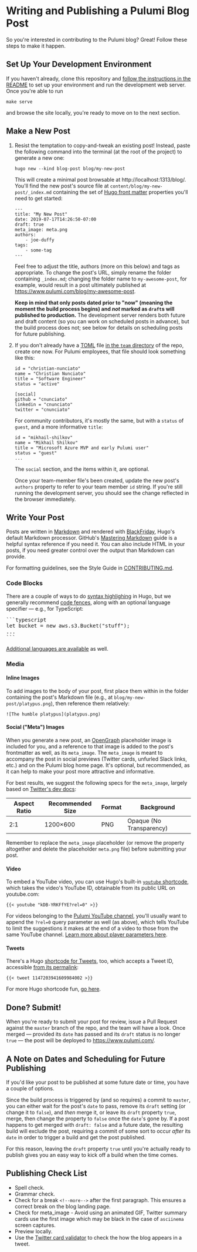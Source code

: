 # Writing and Publishing a Pulumi Blog Post

So you're interested in contributing to the Pulumi blog? Great! Follow these steps to make it happen.

## Set Up Your Development Environment

If you haven't already, clone this repository and [follow the instructions in the README](https://github.com/pulumi/docs#pulumi-documentation-site) to set up your environment and run the development web server. Once you're able to run

```
make serve
```

and browse the site locally, you're ready to move on to the next section.

## Make a New Post

1. Resist the temptation to copy-and-tweak an existing post! Instead, paste the following command into the terminal (at the root of the project) to generate a new one:

   ```
   hugo new --kind blog-post blog/my-new-post
   ```

   This will create a minimal post browsable at http://localhost:1313/blog/. You'll find the new post's source file at `content/blog/my-new-post/_index.md` containing the set of [Hugo front matter](https://gohugo.io/content-management/front-matter/) properties you'll need to get started:

   ```
   ---
   title: "My New Post"
   date: 2019-07-17T14:26:50-07:00
   draft: true
   meta_image: meta.png
   authors:
       - joe-duffy
   tags:
       - some-tag
   ---
   ```

   Feel free to adjust the title, authors (more on this below) and tags as appropriate. To change the post's URL, simply rename the folder containing `_index.md`; changing the folder name to `my-awesome-post`, for example, would result in a post ultimately published at https://www.pulumi.com/blog/my-awesome-post.

   **Keep in mind that only posts dated prior to "now" (meaning the moment the build process begins) and _not_ marked as `draft`s will published to production.** The development server renders both future and draft content (so you can work on scheduled posts in advance), but the build process does not; see below for details on scheduling posts for future publishing.

2. If you don't already have a [TOML](https://github.com/toml-lang/toml) file [in the `team` directory](https://github.com/pulumi/docs/tree/master/data/team/team) of the repo, create one now. For Pulumi employees, that file should look something like this:

   ```
   id = "christian-nunciato"
   name = "Christian Nunciato"
   title = "Software Engineer"
   status = "active"

   [social]
   github = "cnunciato"
   linkedin = "cnunciato"
   twitter = "cnunciato"
   ```

   For community contributors, it's mostly the same, but with a `status` of `guest`, and a more informative `title`:

   ```
   id = "mikhail-shilkov"
   name = "Mikhail Shilkov"
   title = "Microsoft Azure MVP and early Pulumi user"
   status = "guest"
   ...
   ```

   The `social` section, and the items within it, are optional.

   Once your team-member file's been created, update the new post's `authors` property to refer to your team member `id` string. If you're still running the development server, you should see the change reflected in the browser immediately.

## Write Your Post

Posts are written in [Markdown](https://daringfireball.net/projects/markdown/) and rendered with [BlackFriday](https://github.com/russross/blackfriday), Hugo's default Markdown processor. GitHub's [Mastering Markdown](https://guides.github.com/features/mastering-markdown/) guide is a helpful syntax reference if you need it. You can also include HTML in your posts, if you need greater control over the output than Markdown can provide.

For formatting guidelines, see the Style Guide in [CONTRIBUTING.md](CONTRIBUTING.md#style-guide).

### Code Blocks

There are a couple of ways to do [syntax highlighing](https://gohugo.io/content-management/syntax-highlighting/) in Hugo, but we generally recommend [code fences](https://gohugo.io/content-management/syntax-highlighting/#highlight-in-code-fences), along with an optional language specifier &mdash; e.g., for TypeScript:

<pre>
```typescript
let bucket = new aws.s3.Bucket("stuff");
...
```
</pre>

[Additional languages are available](https://gohugo.io/content-management/syntax-highlighting/#list-of-chroma-highlighting-languages) as well.

### Media

#### Inline Images

To add images to the body of your post, first place them within in the folder containing the post's Markdown file (e.g., at `blog/my-new-post/platypus.png`), then reference them relatively:

```
![The humble platypus](platypus.png)
```

#### Social ("Meta") Images

When you generate a new post, an [OpenGraph](http://ogp.me/) placeholder image is included for you, and a reference to that image is added to the post's frontmatter as well, as its `meta_image`. The `meta_image` is meant to accompany the post in social previews (Twitter cards, unfurled Slack links, etc.) and on the Pulumi blog home page. It's optional, but recommended, as it can help to make your post more attractive and informative.

For best results, we suggest the following specs for the `meta_image`, largely based on [Twitter's dev docs](https://developer.twitter.com/en/docs/tweets/optimize-with-cards/overview/abouts-cards):

| Aspect Ratio | Recommended Size | Format | Background               |
| ------------ | ---------------- | ------ | ------------------------ |
| 2:1          | 1200×600         | PNG    | Opaque (No Transparency) |

Remember to replace the `meta_image` placeholder (or remove the property altogether and delete the placeholder `meta.png` file) before submitting your post.

#### Video

To embed a YouTube video, you can use Hugo's built-in [`youtube` shortcode](https://gohugo.io/content-management/shortcodes/#youtube), which takes the video's YouTube ID, obtainable from its public URL on youtube.com:

```
{{< youtube "kDB-YRKFfYE?rel=0" >}}
```

For videos belonging to the [Pulumi YouTube channel](https://www.youtube.com/channel/UC2Dhyn4Ev52YSbcpfnfP0Mw), you'll usually want to append the `?rel=0` query parameter as well (as above), which tells YouTube to limit the suggestions it makes at the end of a video to those from the same YouTube channel. [Learn more about player parameters here](https://developers.google.com/youtube/player_parameters).

#### Tweets

There's a Hugo [shortcode for Tweets](https://gohugo.io/content-management/shortcodes/#tweet), too, which accepts a Tweet ID, accessible [from its permalink](https://twitter.com/jcreed/status/1147203941609984002):

```
{{< tweet 1147203941609984002 >}}
```

For more Hugo shortcode fun, [go here](https://gohugo.io/content-management/shortcodes).

## Done? Submit!

When you're ready to submit your post for review, issue a Pull Request against the `master` branch of the repo, and the team will have a look. Once merged &mdash; provided its `date` has passed and its `draft` status is no longer `true` &mdash; the post will be deployed to https://www.pulumi.com/.

## A Note on Dates and Scheduling for Future Publishing

If you'd like your post to be published at some future date or time, you have a couple of options.

Since the build process is triggered by (and so requires) a commit to `master`, you can either wait for the post's `date` to pass, remove its `draft` setting (or change it to `false`), and _then_ merge it, or leave its `draft` property `true`, merge, then change the property to `false` once the `date`'s gone by. If a post happens to get merged with `draft: false` and a future date, the resulting build will exclude the post, requiring a commit of some sort to occur _after_ its `date` in order to trigger a build and get the post published.

For this reason, leaving the `draft` property `true` until you're actually ready to publish gives you an easy way to kick off a build when the time comes.

## Publishing Check List

* Spell check.
* Grammar check.
* Check for a break `<!--more-->` after the first paragraph. This ensures a correct break on the blog landing page. 
* Check for meta_image - Avoid using an animated GIF, Twitter summary cards use the first image which may be black in the case of `asciinema` screen captures.
* Preview locally.
* Use the [Twitter card validator](https://cards-dev.twitter.com/validator) to check the how the blog appears in a tweet.
